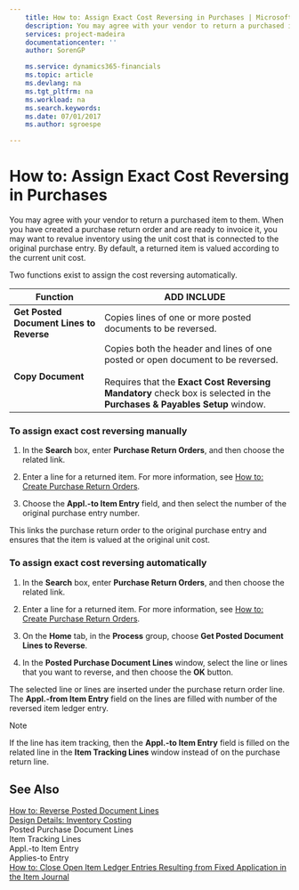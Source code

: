 ```yaml
---
    title: How to: Assign Exact Cost Reversing in Purchases | Microsoft Docs
    description: You may agree with your vendor to return a purchased item to them. When you have created a purchase return order and are ready to invoice it, you may want to revalue inventory using the unit cost that is connected to the original purchase entry. By default, a returned item is valued according to the current unit cost.
    services: project-madeira
    documentationcenter: ''
    author: SorenGP

    ms.service: dynamics365-financials
    ms.topic: article
    ms.devlang: na
    ms.tgt_pltfrm: na
    ms.workload: na
    ms.search.keywords:
    ms.date: 07/01/2017
    ms.author: sgroespe

---
```

# How to: Assign Exact Cost Reversing in Purchases
You may agree with your vendor to return a purchased item to them. When you have created a purchase return order and are ready to invoice it, you may want to revalue inventory using the unit cost that is connected to the original purchase entry. By default, a returned item is valued according to the current unit cost.  
  
 Two functions exist to assign the cost reversing automatically.  
  
|**Function**|ADD INCLUDE<!--[!INCLUDE[bp_tabledescription](../../includes/bp_tabledescription_md.md)]-->|  
|------------------|---------------------------------------|  
|**Get Posted Document Lines to Reverse**|Copies lines of one or more posted documents to be reversed.|  
|**Copy Document**|Copies both the header and lines of one posted or open document to be reversed.<br /><br /> Requires that the **Exact Cost Reversing Mandatory** check box is selected in the **Purchases & Payables Setup** window.|  
  
### To assign exact cost reversing manually  
  
1.  In the **Search** box, enter **Purchase Return Orders**, and then choose the related link.  
  
2.  Enter a line for a returned item. For more information, see [How to: Create Purchase Return Orders](../how-to-create-purchase-return-orders.md).  
  
3.  Choose the **Appl.-to Item Entry** field, and then select the number of the original purchase entry number.  
  
 This links the purchase return order to the original purchase entry and ensures that the item is valued at the original unit cost.  
  
### To assign exact cost reversing automatically  
  
1.  In the **Search** box, enter **Purchase Return Orders**, and then choose the related link.  
  
2.  Enter a line for a returned item. For more information, see [How to: Create Purchase Return Orders](../how-to-create-purchase-return-orders.md).  
  
3.  On the **Home** tab, in the **Process**  group, choose **Get Posted Document Lines to Reverse**.  
  
4.  In the **Posted Purchase Document Lines** window, select the line or lines that you want to reverse, and then choose the **OK** button.  
  
 The selected line or lines are inserted under the purchase return order line. The **Appl.-from Item Entry** field on the lines are filled with number of the reversed item ledger entry.  
  
> [!NOTE]  
>  If the line has item tracking, then the **Appl.-to Item Entry** field is filled on the related line in the **Item Tracking Lines** window instead of on the purchase return line.  
  
## See Also  
 [How to: Reverse Posted Document Lines](../how-to-reverse-posted-document-lines.md)   
 [Design Details: Inventory Costing](design-details-inventory-costing.md)   
 Posted Purchase Document Lines   
 Item Tracking Lines   
 Appl.-to Item Entry   
 Applies-to Entry   
 [How to: Close Open Item Ledger Entries Resulting from Fixed Application in the Item Journal](../how-to-close-open-item-ledger-entries-resulting-from-fixed-application-in-the-item-journal.md)
